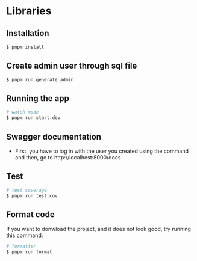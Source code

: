 # Libraries

## Installation

```bash
$ pnpm install

```
## Create admin user through sql file

```bash
$ pnpm run generate_admin

```

## Running the app

```bash
# watch mode
$ pnpm run start:dev

```
## Swagger documentation

- First, you have to log in with the user you created using the command and then, go to http://localhost:8000/docs

## Test

```bash
# test coverage
$ pnpm run test:cov

```

## Format code
If you want to donwload the project, and it does not look good, try running this command:

```bash
# formatter
$ pnpm run format

```
